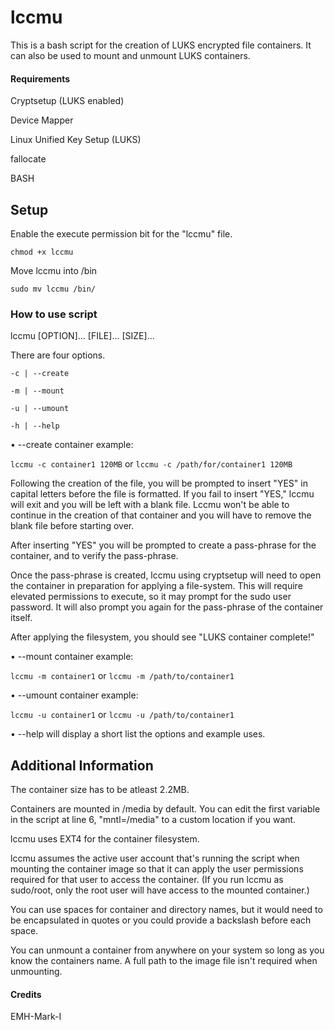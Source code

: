 # lccmu

This is a bash script for the creation of LUKS encrypted file containers. It can also be used to mount and unmount LUKS containers.

#### Requirements

Cryptsetup (LUKS enabled)

Device Mapper 

Linux Unified Key Setup (LUKS)

fallocate

BASH

## Setup

Enable the execute permission bit for the "lccmu" file.

`chmod +x lccmu`

Move lccmu into /bin

`sudo mv lccmu /bin/`

### How to use script

lccmu [OPTION]... [FILE]... [SIZE]...

There are four options. 

`-c | --create` 

`-m | --mount`

`-u | --umount`

`-h | --help`

• --create container example:

`lccmu -c container1 120MB` or `lccmu -c /path/for/container1 120MB`

Following the creation of the file, you will be prompted to insert "YES" in capital letters before the file is formatted. If you fail to insert "YES," lccmu will exit and you will be left with a blank file. Lccmu won't be able to continue in the creation of that container and you will have to remove the blank file before starting over.

After inserting "YES" you will be prompted to create a pass-phrase for the container, and to verify the pass-phrase. 

Once the pass-phrase is created, lccmu using cryptsetup will need to open the container in preparation for applying a file-system. This will require elevated permissions to execute, so it may prompt for the sudo user password. It will also prompt you again for the pass-phrase of the container itself.

After applying the filesystem, you should see "LUKS container complete!"

• --mount container example:

`lccmu -m container1` or `lccmu -m /path/to/container1`

• --umount container example:

`lccmu -u container1` or `lccmu -u /path/to/container1`

• --help will display a short list the options and example uses.

## Additional Information

The container size has to be atleast 2.2MB.

Containers are mounted in /media by default. You can edit the first variable in the script at line 6, "mntl=/media" to a custom location if you want.

lccmu uses EXT4 for the container filesystem.

lccmu assumes the active user account that's running the script when mounting the container image so that it can apply the user permissions required for that user to access the container. (If you run lccmu as sudo/root, only the root user will have access to the mounted container.)

You can use spaces for container and directory names, but it would need to be encapsulated in quotes or you could provide a backslash before each space.

You can unmount a container from anywhere on your system so long as you know the containers name. A full path to the image file isn't required when unmounting.

#### Credits

EMH-Mark-I
